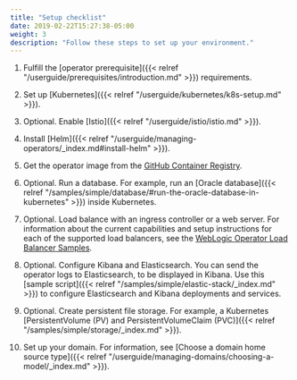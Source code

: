 ```yaml
---
title: "Setup checklist"
date: 2019-02-22T15:27:38-05:00
weight: 3
description: "Follow these steps to set up your environment."
---
```





1. Fulfill the [operator prerequisite]({{< relref "/userguide/prerequisites/introduction.md" >}}) requirements.

1. Set up [Kubernetes]({{< relref "/userguide/kubernetes/k8s-setup.md" >}}).

1. Optional. Enable [Istio]({{< relref "/userguide/istio/istio.md" >}}).

1. Install [Helm]({{< relref "/userguide/managing-operators/_index.md#install-helm" >}}).

1. Get the operator image from the [GitHub Container Registry](https://github.com/orgs/oracle/packages/container/package/weblogic-kubernetes-operator).

1. Optional. Run a database. For example, run an [Oracle database]({{< relref "/samples/simple/database/#run-the-oracle-database-in-kubernetes" >}}) inside Kubernetes.

1. Optional. Load balance with an ingress controller or a web server. For information about the current capabilities and setup instructions for each of the supported load balancers, see the [WebLogic Operator Load Balancer Samples](https://github.com/oracle/weblogic-kubernetes-operator/blob/main/kubernetes/samples/charts/README.md).

1. Optional. Configure Kibana and Elasticsearch. You can send the operator logs to Elasticsearch, to be displayed in Kibana. Use
this [sample script]({{< relref "/samples/simple/elastic-stack/_index.md" >}}) to configure Elasticsearch and Kibana deployments and services.

1. Optional. Create persistent file storage. For example, a Kubernetes [PersistentVolume (PV) and PersistentVolumeClaim (PVC)]({{< relref "/samples/simple/storage/_index.md" >}}).

1. Set up your domain. For information, see [Choose a domain home source type]({{< relref "/userguide/managing-domains/choosing-a-model/_index.md" >}}).
